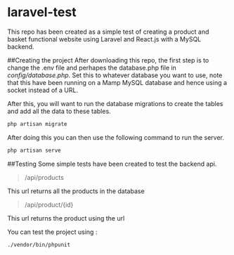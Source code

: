 # laravel-test
This repo has been created as a simple test of creating a product and basket functional website using Laravel and React.js with a MySQL backend.

##Creating the project
After downloading this repo, the first step is to change the .env file and perhapes the database.php file in *config/database.php*. Set this to whatever database you want to use, note that this have been running on a Mamp MySQL database and hence using a socket instead of a URL.

After this, you will want to run the database migrations to create the tables and add all the data to these tables.
```bash
php artisan migrate
```

After doing this you can then use the following command to run the server.
```bash
php artisan serve
```

##Testing
Some simple tests have been created to test the backend api.

>/api/products

This url returns all the products in the database

>/api/product/{id}

This url returns the product using the url

You can test the project using :
```bash
./vendor/bin/phpunit
```